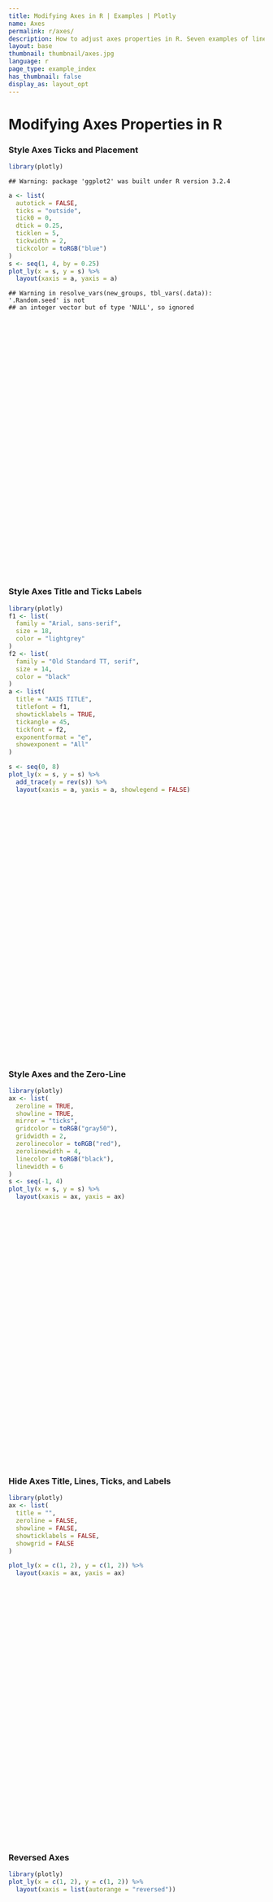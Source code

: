 ```yaml
---
title: Modifying Axes in R | Examples | Plotly
name: Axes
permalink: r/axes/
description: How to adjust axes properties in R. Seven examples of linear and logarithmic axes, axes titles, and styling and coloring axes and grid lines.
layout: base
thumbnail: thumbnail/axes.jpg
language: r
page_type: example_index
has_thumbnail: false
display_as: layout_opt
---
```




# Modifying Axes Properties in R

### Style Axes Ticks and Placement

```r
library(plotly)
```

```
## Warning: package 'ggplot2' was built under R version 3.2.4
```

```r
a <- list(
  autotick = FALSE,
  ticks = "outside",
  tick0 = 0,
  dtick = 0.25,
  ticklen = 5,
  tickwidth = 2,
  tickcolor = toRGB("blue")
)
s <- seq(1, 4, by = 0.25)
plot_ly(x = s, y = s) %>%
  layout(xaxis = a, yaxis = a)
```

```
## Warning in resolve_vars(new_groups, tbl_vars(.data)): '.Random.seed' is not
## an integer vector but of type 'NULL', so ignored
```

<!--html_preserve--><div id="htmlwidget-254b5cf17596f105e08c" style="width:504px;height:504px;" class="plotly html-widget"></div>
<script type="application/json" data-for="htmlwidget-254b5cf17596f105e08c">{"x":{"layout":{"width":null,"height":null,"margin":{"b":40,"l":60,"t":25,"r":10},"xaxis":{"autotick":false,"ticks":"outside","tick0":0,"dtick":0.25,"ticklen":5,"tickwidth":2,"tickcolor":"rgba(0,0,255,1)"},"yaxis":{"autotick":false,"ticks":"outside","tick0":0,"dtick":0.25,"ticklen":5,"tickwidth":2,"tickcolor":"rgba(0,0,255,1)"},"hovermode":"closest"},"config":{"modeBarButtonsToRemove":["sendDataToCloud"]},"base_url":"https://plot.ly","source":"A","data":[{"x":[1,1.25,1.5,1.75,2,2.25,2.5,2.75,3,3.25,3.5,3.75,4],"y":[1,1.25,1.5,1.75,2,2.25,2.5,2.75,3,3.25,3.5,3.75,4],"type":"scatter","mode":"markers"}]},"evals":[],"jsHooks":[]}</script><!--/html_preserve-->

### Style Axes Title and Ticks Labels

```r
library(plotly)
f1 <- list(
  family = "Arial, sans-serif",
  size = 18,
  color = "lightgrey"
)
f2 <- list(
  family = "Old Standard TT, serif",
  size = 14,
  color = "black"
)
a <- list(
  title = "AXIS TITLE",
  titlefont = f1,
  showticklabels = TRUE,
  tickangle = 45,
  tickfont = f2,
  exponentformat = "e",
  showexponent = "All"
)

s <- seq(0, 8)
plot_ly(x = s, y = s) %>%
  add_trace(y = rev(s)) %>%
  layout(xaxis = a, yaxis = a, showlegend = FALSE)
```

<!--html_preserve--><div id="htmlwidget-ed8405772cbc85040502" style="width:504px;height:504px;" class="plotly html-widget"></div>
<script type="application/json" data-for="htmlwidget-ed8405772cbc85040502">{"x":{"layout":{"width":null,"height":null,"margin":{"b":40,"l":60,"t":25,"r":10},"xaxis":{"title":"AXIS TITLE","titlefont":{"family":"Arial, sans-serif","size":18,"color":"lightgrey"},"showticklabels":true,"tickangle":45,"tickfont":{"family":"Old Standard TT, serif","size":14,"color":"black"},"exponentformat":"e","showexponent":"All"},"yaxis":{"title":"AXIS TITLE","titlefont":{"family":"Arial, sans-serif","size":18,"color":"lightgrey"},"showticklabels":true,"tickangle":45,"tickfont":{"family":"Old Standard TT, serif","size":14,"color":"black"},"exponentformat":"e","showexponent":"All"},"showlegend":false,"hovermode":"closest"},"config":{"modeBarButtonsToRemove":["sendDataToCloud"]},"base_url":"https://plot.ly","source":"A","data":[{"x":[0,1,2,3,4,5,6,7,8],"y":[8,7,6,5,4,3,2,1,0],"type":"scatter","mode":"markers"}]},"evals":[],"jsHooks":[]}</script><!--/html_preserve-->

### Style Axes and the Zero-Line

```r
library(plotly)
ax <- list(
  zeroline = TRUE,
  showline = TRUE,
  mirror = "ticks",
  gridcolor = toRGB("gray50"),
  gridwidth = 2,
  zerolinecolor = toRGB("red"),
  zerolinewidth = 4,
  linecolor = toRGB("black"),
  linewidth = 6
)
s <- seq(-1, 4)
plot_ly(x = s, y = s) %>%
  layout(xaxis = ax, yaxis = ax)
```

<!--html_preserve--><div id="htmlwidget-abedc71464dd0fc9aa96" style="width:504px;height:504px;" class="plotly html-widget"></div>
<script type="application/json" data-for="htmlwidget-abedc71464dd0fc9aa96">{"x":{"layout":{"width":null,"height":null,"margin":{"b":40,"l":60,"t":25,"r":10},"xaxis":{"zeroline":true,"showline":true,"mirror":"ticks","gridcolor":"rgba(127,127,127,1)","gridwidth":2,"zerolinecolor":"rgba(255,0,0,1)","zerolinewidth":4,"linecolor":"rgba(0,0,0,1)","linewidth":6},"yaxis":{"zeroline":true,"showline":true,"mirror":"ticks","gridcolor":"rgba(127,127,127,1)","gridwidth":2,"zerolinecolor":"rgba(255,0,0,1)","zerolinewidth":4,"linecolor":"rgba(0,0,0,1)","linewidth":6},"hovermode":"closest"},"config":{"modeBarButtonsToRemove":["sendDataToCloud"]},"base_url":"https://plot.ly","source":"A","data":[{"x":[-1,0,1,2,3,4],"y":[-1,0,1,2,3,4],"type":"scatter","mode":"markers"}]},"evals":[],"jsHooks":[]}</script><!--/html_preserve-->

### Hide Axes Title, Lines, Ticks, and Labels

```r
library(plotly)
ax <- list(
  title = "",
  zeroline = FALSE,
  showline = FALSE,
  showticklabels = FALSE,
  showgrid = FALSE
)

plot_ly(x = c(1, 2), y = c(1, 2)) %>%
  layout(xaxis = ax, yaxis = ax)
```

<!--html_preserve--><div id="htmlwidget-35a1bae3d72fb4b68cf9" style="width:504px;height:504px;" class="plotly html-widget"></div>
<script type="application/json" data-for="htmlwidget-35a1bae3d72fb4b68cf9">{"x":{"layout":{"width":null,"height":null,"margin":{"b":40,"l":60,"t":25,"r":10},"xaxis":{"title":"","zeroline":false,"showline":false,"showticklabels":false,"showgrid":false},"yaxis":{"title":"","zeroline":false,"showline":false,"showticklabels":false,"showgrid":false},"hovermode":"closest"},"config":{"modeBarButtonsToRemove":["sendDataToCloud"]},"base_url":"https://plot.ly","source":"A","data":[{"x":[1,2],"y":[1,2],"type":"scatter","mode":"markers"}]},"evals":[],"jsHooks":[]}</script><!--/html_preserve-->

### Reversed Axes

```r
library(plotly)
plot_ly(x = c(1, 2), y = c(1, 2)) %>%
  layout(xaxis = list(autorange = "reversed"))
```

<!--html_preserve--><div id="htmlwidget-5869faf5bd5af8e9d583" style="width:504px;height:504px;" class="plotly html-widget"></div>
<script type="application/json" data-for="htmlwidget-5869faf5bd5af8e9d583">{"x":{"layout":{"width":null,"height":null,"margin":{"b":40,"l":60,"t":25,"r":10},"xaxis":{"autorange":"reversed"},"hovermode":"closest"},"config":{"modeBarButtonsToRemove":["sendDataToCloud"]},"base_url":"https://plot.ly","source":"A","data":[{"x":[1,2],"y":[1,2],"type":"scatter","mode":"markers"}]},"evals":[],"jsHooks":[]}</script><!--/html_preserve-->

### Logarithmic Axes

```r
library(plotly)
s <- seq(1, 8)
plot_ly(x = s, y = exp(s), name = "exponential") %>%
  add_trace(y =  s, name = "linear") %>%
  layout(yaxis = list(type = "log"))
```

<!--html_preserve--><div id="htmlwidget-98db211d682fa4a2e3c0" style="width:504px;height:504px;" class="plotly html-widget"></div>
<script type="application/json" data-for="htmlwidget-98db211d682fa4a2e3c0">{"x":{"layout":{"width":null,"height":null,"margin":{"b":40,"l":60,"t":25,"r":10},"yaxis":{"type":"log"},"hovermode":"closest"},"config":{"modeBarButtonsToRemove":["sendDataToCloud"]},"base_url":"https://plot.ly","source":"A","data":[{"x":[1,2,3,4,5,6,7,8],"y":[1,2,3,4,5,6,7,8],"name":"linear","type":"scatter","mode":"markers"}]},"evals":[],"jsHooks":[]}</script><!--/html_preserve-->

### Rangemode

```r
library(plotly)
plot_ly(x = seq(2, 6, by = 2), y = seq(-3, 3, by = 3)) %>%
  layout(
    xaxis = list(rangemode = "tozero"),
    yaxis = list(rangemode = "nonnegative"))
```

<!--html_preserve--><div id="htmlwidget-917d2aef7c9e048281e4" style="width:504px;height:504px;" class="plotly html-widget"></div>
<script type="application/json" data-for="htmlwidget-917d2aef7c9e048281e4">{"x":{"layout":{"width":null,"height":null,"margin":{"b":40,"l":60,"t":25,"r":10},"xaxis":{"rangemode":"tozero"},"yaxis":{"rangemode":"nonnegative"},"hovermode":"closest"},"config":{"modeBarButtonsToRemove":["sendDataToCloud"]},"base_url":"https://plot.ly","source":"A","data":[{"x":[2,4,6],"y":[-3,0,3],"type":"scatter","mode":"markers"}]},"evals":[],"jsHooks":[]}</script><!--/html_preserve-->

### Manual ranges

```r
library(plotly)
s <- seq(1, 8)
plot_ly(x = s, y = s) %>%
  add_trace(y = rev(s)) %>%
  layout(
    xaxis = list(range = c(2, 5)),
    yaxis = list(range = c(2, 5)))
```

<!--html_preserve--><div id="htmlwidget-dcc3c279c9d39d4391fe" style="width:504px;height:504px;" class="plotly html-widget"></div>
<script type="application/json" data-for="htmlwidget-dcc3c279c9d39d4391fe">{"x":{"layout":{"width":null,"height":null,"margin":{"b":40,"l":60,"t":25,"r":10},"xaxis":{"range":[2,5]},"yaxis":{"range":[2,5]},"hovermode":"closest"},"config":{"modeBarButtonsToRemove":["sendDataToCloud"]},"base_url":"https://plot.ly","source":"A","data":[{"x":[1,2,3,4,5,6,7,8],"y":[8,7,6,5,4,3,2,1],"type":"scatter","mode":"markers"}]},"evals":[],"jsHooks":[]}</script><!--/html_preserve-->

### Modifying axes for 3d plots

```r
library(plotly)
set.seed(123)

# Create Random Data
ds <- diamonds[sample(1:nrow(diamonds), size = 1000),]

# Create lists for axis properties
f1 <- list(
  family = "Arial, sans-serif",
  size = 18,
  color = "lightgrey")

f2 <- list(
  family = "Old Standard TT, serif",
  size = 14,
  color = "#ff9999")

axis <- list(
  titlefont = f1,
  tickfont = f2,
  showgrid = F
)


scene = list(
  xaxis = axis,
  yaxis = axis,
  zaxis = axis,
  camera = list(eye = list(x = -1.25, y = 1.25, z = 1.25)))

plot_ly(ds, x = carat, y = cut, z = price, group = color, type = "scatter3d", mode = "markers",
        marker = list(opacity = 0.6, size = 4)) %>% 
  layout(title = "3D Scatter plot", scene = scene)
```

```
## Error in plot_ly(ds, x = carat, y = cut, z = price, group = color, type = "scatter3d", : object 'carat' not found
```
